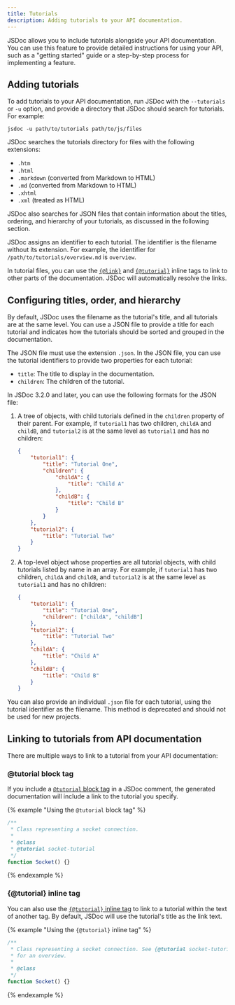 ```yaml
---
title: Tutorials
description: Adding tutorials to your API documentation.
---
```


JSDoc allows you to include tutorials alongside your API documentation. You can use this feature to
provide detailed instructions for using your API, such as a "getting started" guide or a
step-by-step process for implementing a feature.


## Adding tutorials

To add tutorials to your API documentation, run JSDoc with the `--tutorials` or `-u` option, and
provide a directory that JSDoc should search for tutorials. For example:

    jsdoc -u path/to/tutorials path/to/js/files

JSDoc searches the tutorials directory for files with the following extensions:

+ `.htm`
+ `.html`
+ `.markdown` (converted from Markdown to HTML)
+ `.md` (converted from Markdown to HTML)
+ `.xhtml`
+ `.xml` (treated as HTML)

JSDoc also searches for JSON files that contain information about the titles, ordering, and
hierarchy of your tutorials, as discussed in the following section.

JSDoc assigns an identifier to each tutorial. The identifier is the filename without its extension.
For example, the identifier for `/path/to/tutorials/overview.md` is `overview`.

In tutorial files, you can use the [`{@link}`][link-tag] and [`{@tutorial}`][tutorial-tag] inline
tags to link to other parts of the documentation. JSDoc will automatically resolve the links.

[link-tag]: tags-link.html
[tutorial-tag]: tags-tutorial.html


## Configuring titles, order, and hierarchy

By default, JSDoc uses the filename as the tutorial's title, and all tutorials are at the same
level. You can use a JSON file to provide a title for each tutorial and indicates how the tutorials
should be sorted and grouped in the documentation.

The JSON file must use the extension `.json`. In the JSON file, you can use the tutorial identifiers
to provide two properties for each tutorial:

+ `title`: The title to display in the documentation.
+ `children`: The children of the tutorial.

In JSDoc 3.2.0 and later, you can use the following formats for the JSON file:

1. A tree of objects, with child tutorials defined in the `children` property of their parent.
For example, if `tutorial1` has two children, `childA` and `childB`, and `tutorial2` is at the same
level as `tutorial1` and has no children:

    ```json
    {
        "tutorial1": {
            "title": "Tutorial One",
            "children": {
                "childA": {
                    "title": "Child A"
                },
                "childB": {
                    "title": "Child B"
                }
            }
        },
        "tutorial2": {
            "title": "Tutorial Two"
        }
    }
    ```

2. A top-level object whose properties are all tutorial objects, with child tutorials listed by name
in an array. For example, if `tutorial1` has two children, `childA` and `childB`, and `tutorial2` is
at the same level as `tutorial1` and has no children:

    ```json
    {
        "tutorial1": {
            "title": "Tutorial One",
            "children": ["childA", "childB"]
        },
        "tutorial2": {
            "title": "Tutorial Two"
        },
        "childA": {
            "title": "Child A"
        },
        "childB": {
            "title": "Child B"
        }
    }
    ```

You can also provide an individual `.json` file for each tutorial, using the tutorial identifier as
the filename. This method is deprecated and should not be used for new projects.


## Linking to tutorials from API documentation

There are multiple ways to link to a tutorial from your API documentation:

### @tutorial block tag

If you include a [`@tutorial` block tag][tutorial-tag] in a JSDoc comment, the generated documentation
will include a link to the tutorial you specify.

{% example "Using the `@tutorial` block tag" %}


```js
/**
 * Class representing a socket connection.
 *
 * @class
 * @tutorial socket-tutorial
 */
function Socket() {}
```
{% endexample %}

### {@tutorial} inline tag

You can also use the [`{@tutorial}` inline tag][tutorial-tag] to link to a tutorial within the text
of another tag. By default, JSDoc will use the tutorial's title as the link text.

{% example "Using the `{@tutorial}` inline tag" %}

```js
/**
 * Class representing a socket connection. See {@tutorial socket-tutorial}
 * for an overview.
 *
 * @class
 */
function Socket() {}
```
{% endexample %}

